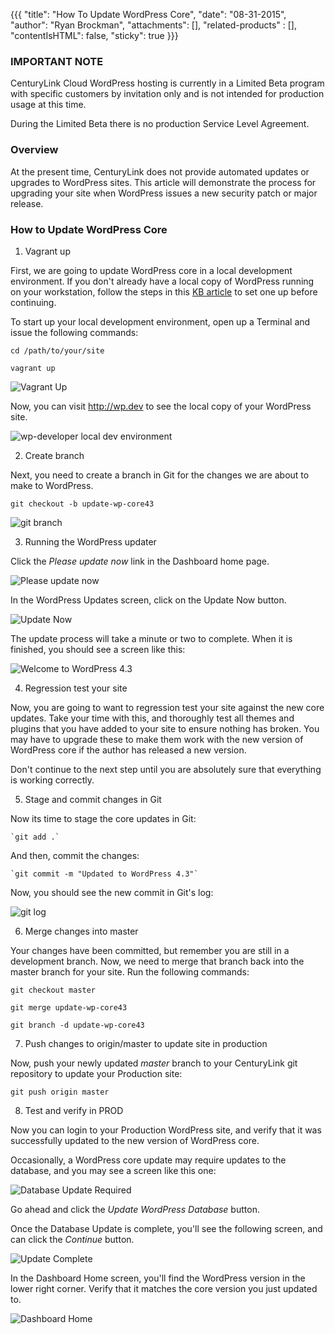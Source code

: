 {{{
  "title": "How To Update WordPress Core",
  "date": "08-31-2015",
  "author": "Ryan Brockman",
  "attachments": [],
  "related-products" : [],
  "contentIsHTML": false,
  "sticky": true
}}}

### IMPORTANT NOTE

CenturyLink Cloud WordPress hosting is currently in a Limited Beta program with specific customers by invitation only and is not intended for production usage at this time.

During the Limited Beta there is no production Service Level Agreement.

### Overview

At the present time, CenturyLink does not provide automated updates or upgrades to WordPress sites.  This article will demonstrate the process for upgrading your site when WordPress issues a new security patch or major release.

### How to Update WordPress Core

1. Vagrant up

  First, we are going to update WordPress core in a local development environment.  If you don't already have a local copy of WordPress running on your workstation, follow the steps in this [KB article](../WordPress/wordpress-local-development.md) to set one up before continuing.

  To start up your local development environment, open up a Terminal and issue the following commands:

  `cd /path/to/your/site`

  `vagrant up`

  ![Vagrant Up](../images/wp_updating_core/wp_updating_core_1.png)

  Now, you can visit http://wp.dev to see the local copy of your WordPress site.

  ![wp-developer local dev environment](../images/wp_updating_core/wp_updating_core_2.png)

2. Create branch

  Next, you need to create a branch in Git for the changes we are about to make to WordPress.

  `git checkout -b update-wp-core43`

  ![git branch](../images/wp_updating_core/wp_updating_core_3.png)

3. Running the WordPress updater

  Click the _Please update now_ link in the Dashboard home page.

  ![Please update now](../images/wp_updating_core/wp_updating_core_4.png)

  In the WordPress Updates screen, click on the Update Now button.

  ![Update Now](../images/wp_updating_core/wp_updating_core_5.png)

  The update process will take a minute or two to complete.  When it is finished, you should see a screen like this:

  ![Welcome to WordPress 4.3](../images/wp_updating_core/wp_updating_core_6.png)

4. Regression test your site

  Now, you are going to want to regression test your site against the new core updates.  Take your time with this, and thoroughly test all themes and plugins that you have added to your site to ensure nothing has broken.  You may have to upgrade these to make them work with the new version of WordPress core if the author has released a new version.

  Don't continue to the next step until you are absolutely sure that everything is working correctly.

5. Stage and commit changes in Git

  Now its time to stage the core updates in Git:

    `git add .`

  And then, commit the changes:

    `git commit -m "Updated to WordPress 4.3"`

  Now, you should see the new commit in Git's log:

  ![git log](../images/wp_updating_core/wp_updating_core_7.png)

6. Merge changes into master

  Your changes have been committed, but remember you are still in a development branch.  Now, we need to merge that branch back into the master branch for your site.  Run the following commands:

  `git checkout master`

  `git merge update-wp-core43`

  `git branch -d update-wp-core43`

7. Push changes to origin/master to update site in production

  Now, push your newly updated _master_ branch to your CenturyLink git repository to update your Production site:

  `git push origin master`

8. Test and verify in PROD

  Now you can login to your Production WordPress site, and verify that it was successfully updated to the new version of WordPress core.

  Occasionally, a WordPress core update may require updates to the database, and you may see a screen like this one:

  ![Database Update Required](../images/wp_updating_core/wp_updating_core_8.png)

  Go ahead and click the _Update WordPress Database_ button.

  Once the Database Update is complete, you'll see the following screen, and can click the _Continue_ button.

  ![Update Complete](../images/wp_updating_core/wp_updating_core_9.png)

  In the Dashboard Home screen, you'll find the WordPress version in the lower right corner.  Verify that it matches the core version you just updated to.

  ![Dashboard Home](../images/wp_updating_core/wp_updating_core_10.png)
